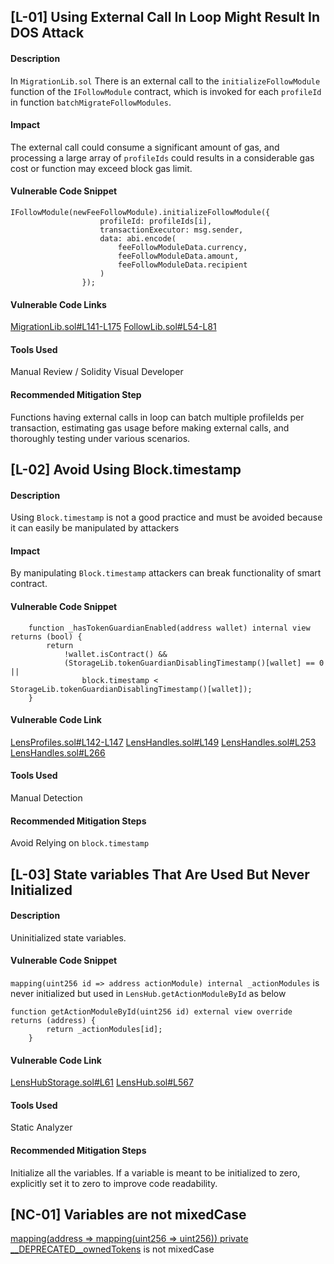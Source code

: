 ## [L-01] Using External Call In Loop Might Result In DOS Attack 
#### Description
In ```MigrationLib.sol``` There is an external call to the ```initializeFollowModule``` function of the ```IFollowModule``` contract, which is invoked for each ```profileId``` in function ```batchMigrateFollowModules```.
#### Impact 
The external call could consume a significant amount of gas, and processing a large array of ```profileIds``` could  results in a considerable gas cost or function may exceed block gas limit.
#### Vulnerable Code Snippet 
``` solidity
IFollowModule(newFeeFollowModule).initializeFollowModule({
                    profileId: profileIds[i],
                    transactionExecutor: msg.sender,
                    data: abi.encode(
                        feeFollowModuleData.currency,
                        feeFollowModuleData.amount,
                        feeFollowModuleData.recipient
                    )
                });
```
#### Vulnerable Code Links
[MigrationLib.sol#L141-L175](https://github.com/code-423n4/2023-07-lens/blob/cdef6ebc6266c44c7068bc1c4c04e12bf0d67ead/contracts/libraries/MigrationLib.sol#L141-L175)
[FollowLib.sol#L54-L81](https://github.com/code-423n4/2023-07-lens/blob/cdef6ebc6266c44c7068bc1c4c04e12bf0d67ead/contracts/libraries/FollowLib.sol#L54-L81)
#### Tools Used 
Manual Review / Solidity Visual Developer 
#### Recommended Mitigation Step 
Functions having external calls in loop can batch multiple profileIds per transaction, estimating gas usage before making external calls, and thoroughly testing under various scenarios.
## [L-02] Avoid Using Block.timestamp 
#### Description
Using ```Block.timestamp``` is not a good practice and must be avoided because it can easily be manipulated by attackers
#### Impact 
By manipulating ```Block.timestamp``` attackers can break functionality of smart contract.
#### Vulnerable Code Snippet 
``` solidity 
    function _hasTokenGuardianEnabled(address wallet) internal view returns (bool) {
        return
            !wallet.isContract() &&
            (StorageLib.tokenGuardianDisablingTimestamp()[wallet] == 0 ||
                block.timestamp < StorageLib.tokenGuardianDisablingTimestamp()[wallet]);
    }
```
#### Vulnerable Code Link
[LensProfiles.sol#L142-L147](https://github.com/code-423n4/2023-07-lens/blob/cdef6ebc6266c44c7068bc1c4c04e12bf0d67ead/contracts/base/LensProfiles.sol#L142-L147)
[LensHandles.sol#L149](https://github.com/code-423n4/2023-07-lens/blob/cdef6ebc6266c44c7068bc1c4c04e12bf0d67ead/contracts/namespaces/LensHandles.sol#L149)
[LensHandles.sol#L253](https://github.com/code-423n4/2023-07-lens/blob/cdef6ebc6266c44c7068bc1c4c04e12bf0d67ead/contracts/namespaces/LensHandles.sol#L253)
[LensHandles.sol#L266](https://github.com/code-423n4/2023-07-lens/blob/cdef6ebc6266c44c7068bc1c4c04e12bf0d67ead/contracts/namespaces/LensHandles.sol#L266)
#### Tools Used 
Manual Detection
#### Recommended Mitigation Steps
Avoid Relying on ```block.timestamp```
## [L-03] State variables That Are Used But Never Initialized 
#### Description
Uninitialized state variables.
#### Vulnerable Code Snippet
```mapping(uint256 id => address actionModule) internal _actionModules``` is never initialized but used in ```LensHub.getActionModuleById``` as below
``` solidity
function getActionModuleById(uint256 id) external view override returns (address) {
        return _actionModules[id];
    }
```
#### Vulnerable Code Link
[LensHubStorage.sol#L61](https://github.com/code-423n4/2023-07-lens/blob/cdef6ebc6266c44c7068bc1c4c04e12bf0d67ead/contracts/base/LensHubStorage.sol#L61)
[LensHub.sol#L567](https://github.com/code-423n4/2023-07-lens/blob/cdef6ebc6266c44c7068bc1c4c04e12bf0d67ead/contracts/LensHub.sol#L567)
#### Tools Used
Static Analyzer
#### Recommended Mitigation Steps
Initialize all the variables. If a variable is meant to be initialized to zero, explicitly set it to zero to improve code readability.
## [NC-01] Variables are not mixedCase
[mapping(address => mapping(uint256 => uint256)) private __DEPRECATED__ownedTokens](https://github.com/code-423n4/2023-07-lens/blob/cdef6ebc6266c44c7068bc1c4c04e12bf0d67ead/contracts/base/LensBaseERC721.sol#L54) is not mixedCase 
